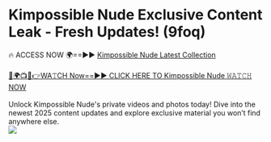# Kimpossible Nude Exclusive Content Leak - Fresh Updates! (9foq)

🔥 ACCESS NOW 🌍==►► <a href="https://tinyurl.com/yc657z5k" rel="nofollow">Kimpossible Nude Latest Collection</a>
<br><br>
[🔴🌍📺📱👉WA𝚃CH Now==►► CLICK HERE TO Kimpossible Nude 𝚆𝙰𝚃𝙲𝙷 NOW](https://tinyurl.com/yc657z5k)
<br><br>
Unlock Kimpossible Nude's private videos and photos today! Dive into the newest 2025 content updates and explore exclusive material you won’t find anywhere else.
<br>
<a href="https://tinyurl.com/yc657z5k" rel="nofollow" data-target="animated-image.originalLink"><img src="https://camo.githubusercontent.com/8a4f000d20f83aca3bf7ec5f350d767afa0574a8a352519fd8cfa583a6f93a33/68747470733a2f2f692e696d6775722e636f6d2f644a486b345a712e676966" data-canonical-src="https://i.imgur.com/dJHk4Zq.gif" style="max-width: 100%; display: inline-block;" data-target="animated-image.originalImage"></a>
<br>
